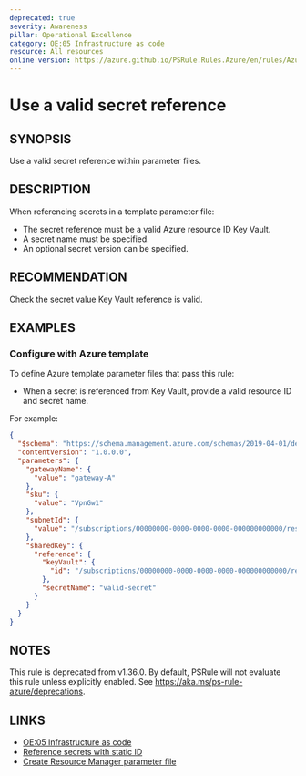 ```yaml
---
deprecated: true
severity: Awareness
pillar: Operational Excellence
category: OE:05 Infrastructure as code
resource: All resources
online version: https://azure.github.io/PSRule.Rules.Azure/en/rules/Azure.Template.ValidSecretRef/
---
```


# Use a valid secret reference

## SYNOPSIS

Use a valid secret reference within parameter files.

## DESCRIPTION

When referencing secrets in a template parameter file:

- The secret reference must be a valid Azure resource ID Key Vault.
- A secret name must be specified.
- An optional secret version can be specified.

## RECOMMENDATION

Check the secret value Key Vault reference is valid.

## EXAMPLES

### Configure with Azure template

To define Azure template parameter files that pass this rule:

- When a secret is referenced from Key Vault, provide a valid resource ID and secret name.

For example:

```json
{
  "$schema": "https://schema.management.azure.com/schemas/2019-04-01/deploymentParameters.json#",
  "contentVersion": "1.0.0.0",
  "parameters": {
    "gatewayName": {
      "value": "gateway-A"
    },
    "sku": {
      "value": "VpnGw1"
    },
    "subnetId": {
      "value": "/subscriptions/00000000-0000-0000-0000-000000000000/resourceGroups/test-rg/providers/Microsoft.Network/virtualNetworks/vnet-A/subnets/GatewaySubnet"
    },
    "sharedKey": {
      "reference": {
        "keyVault": {
          "id": "/subscriptions/00000000-0000-0000-0000-000000000000/resourceGroups/test-rg/providers/Microsoft.KeyVault/vaults/kv-001"
        },
        "secretName": "valid-secret"
      }
    }
  }
}
```

## NOTES

This rule is deprecated from v1.36.0.
By default, PSRule will not evaluate this rule unless explicitly enabled.
See https://aka.ms/ps-rule-azure/deprecations.

## LINKS

- [OE:05 Infrastructure as code](https://learn.microsoft.com/azure/well-architected/operational-excellence/infrastructure-as-code-design)
- [Reference secrets with static ID](https://learn.microsoft.com/azure/azure-resource-manager/templates/key-vault-parameter#reference-secrets-with-static-id)
- [Create Resource Manager parameter file](https://learn.microsoft.com/azure/azure-resource-manager/templates/parameter-files)
